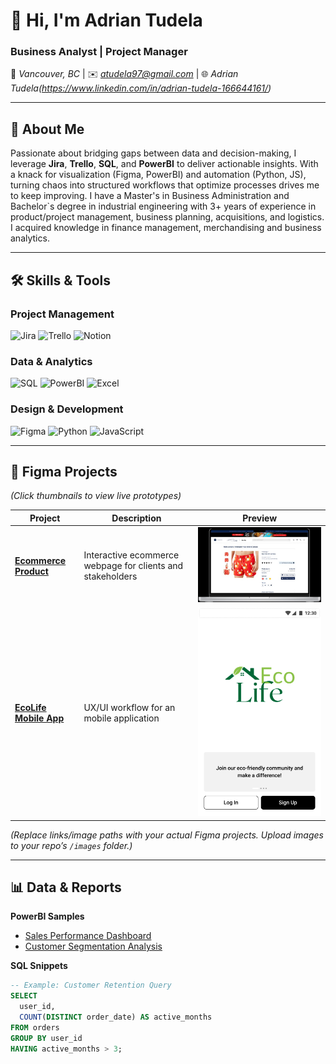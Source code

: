 # 👋 Hi, I'm Adrian Tudela   
### **Business Analyst | Project Manager**  
📍 *Vancouver, BC* | ✉️ *atudela97@gmail.com* | 🌐 *Adrian Tudela(https://www.linkedin.com/in/adrian-tudela-166644161/)*  

---

## 🚀 **About Me**  
Passionate about bridging gaps between data and decision-making, I leverage **Jira**, **Trello**, **SQL**, and **PowerBI** to deliver actionable insights. With a knack for visualization (Figma, PowerBI) and automation (Python, JS), turning chaos into structured workflows that optimize processes drives me to keep improving. I have a Master's in Business Administration and Bachelor`s degree in industrial engineering with 3+ years of experience in product/project management, business planning, acquisitions, and logistics. I acquired knowledge in finance management, merchandising and business analytics.  

---

## 🛠 **Skills & Tools**  

### **Project Management**  
![Jira](https://img.shields.io/badge/Jira-0052CC?style=for-the-badge&logo=Jira&logoColor=white)
![Trello](https://img.shields.io/badge/Trello-0052CC?style=for-the-badge&logo=Trello&logoColor=white)
![Notion](https://img.shields.io/badge/Notion-000000?style=for-the-badge&logo=Notion&logoColor=white)

### **Data & Analytics**  
![SQL](https://img.shields.io/badge/SQL-4479A1?style=for-the-badge&logo=postgresql&logoColor=white)
![PowerBI](https://img.shields.io/badge/PowerBI-F2C811?style=for-the-badge&logo=PowerBI&logoColor=black)
![Excel](https://img.shields.io/badge/Excel-217346?style=for-the-badge&logo=Microsoft-Excel&logoColor=white)

### **Design & Development**  
![Figma](https://img.shields.io/badge/Figma-F24E1E?style=for-the-badge&logo=Figma&logoColor=white)
![Python](https://img.shields.io/badge/Python-3776AB?style=for-the-badge&logo=Python&logoColor=white)
![JavaScript](https://img.shields.io/badge/JavaScript-F7DF1E?style=for-the-badge&logo=JavaScript&logoColor=black)

---

## 📂 **Figma Projects**  
*(Click thumbnails to view live prototypes)*  

| Project | Description | Preview |
|---------|-------------|---------|
| **[Ecommerce Product](https://www.figma.com/proto/RiQJEmZVTjdg1iAwUbKOrJ/Mejoras-Backlog_Luxury_2022?node-id=2937-23146&starting-point-node-id=2937%3A23146&t=ElQYiE2WJvzDi75h-1)** | Interactive ecommerce webpage for clients and stakeholders | ![Product Preview](ecommerce-platform.jpg) |
| **[EcoLife Mobile App](https://www.figma.com/proto/VNdjXLseY51CGYIXsgAfID/Untitled?page-id=0%3A1&node-id=3-519&viewport=511%2C871%2C0.15&t=Szm8UdVPxKhoAP9q-1&scaling=min-zoom&content-scaling=fixed&starting-point-node-id=3%3A519&show-proto-sidebar=1)** | UX/UI workflow for an mobile application | ![Mobile App Preview](Ecolife-coverpage.jpg) |

*(Replace links/image paths with your actual Figma projects. Upload images to your repo’s `/images` folder.)*  

---

## 📊 **Data & Reports**  
**PowerBI Samples**  
- [Sales Performance Dashboard](https://github.com/.../sales-dashboard.pbix)  
- [Customer Segmentation Analysis](https://github.com/.../segmentation-report.pdf)  

**SQL Snippets**  
```sql
-- Example: Customer Retention Query
SELECT 
  user_id, 
  COUNT(DISTINCT order_date) AS active_months
FROM orders
GROUP BY user_id
HAVING active_months > 3;
